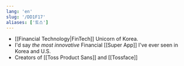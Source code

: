 ```yaml
---
lang: 'en'
slug: '/DD1F17'
aliases: ['토스']
---
```


- [[Financial Technology|FinTech]] Unicorn of Korea.
- I'd say _the most innovative_ Financial [[Super App]] I've ever seen in Korea and U.S.
- Creators of [[Toss Product Sans]] and [[Tossface]]
